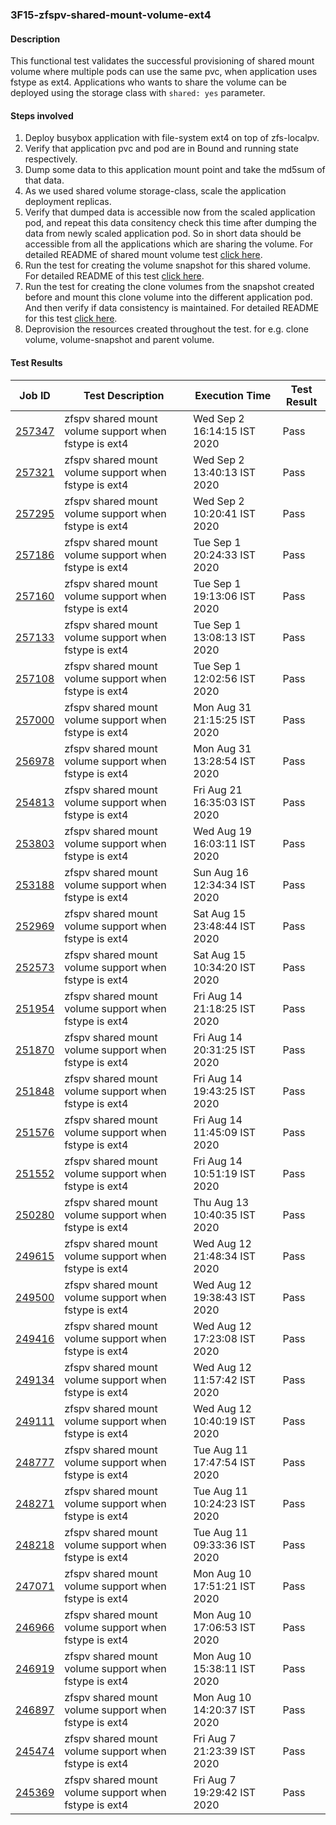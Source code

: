 ### 3F15-zfspv-shared-mount-volume-ext4

#### Description

This functional test validates the successful provisioning of shared mount volume where multiple pods can use the same pvc, when application uses fstype as ext4. Applications who wants to share the volume can be deployed using the storage class with `shared: yes` parameter. 

#### Steps involved

1. Deploy busybox application with file-system ext4 on top of zfs-localpv.
2. Verify that application pvc and pod are in Bound and running state respectively.
3. Dump some data to this application mount point and take the md5sum of that data.
4. As we used shared volume storage-class, scale the application deployment replicas.
5. Verify that dumped data is accessible now from the scaled application pod, and repeat this data consitency check this time after dumping the data from newly scaled application pod. So in short data should be accessible from all the applications which are sharing the volume. For detailed README of shared mount volume test [click here](https://github.com/openebs/e2e-tests/tree/master/experiments/zfs-localpv/functional/zfspv-shared-mount).
6. Run the test for creating the volume snapshot for this shared volume. For detailed README of this test [click here](https://github.com/openebs/e2e-tests/tree/master/experiments/zfs-localpv/functional/zfspv-snapshot).
7. Run the test for creating the clone volumes from the snapshot created before and mount this clone volume into the different application pod. And then verify if data consistency is maintained. For detailed README for this test [click here](https://github.com/openebs/e2e-tests/tree/master/experiments/zfs-localpv/functional/zfspv-clone).
8. Deprovision the resources created throughout the test. for e.g. clone volume, volume-snapshot and parent volume.

#### Test Results

| Job ID  |      Test Description         | Execution Time |   Test Result   |
|---------|-------------------------------|----------------|-----------------|
|     <a href="https://gitlab.openebs.ci/openebs/e2e-nativek8s/-/jobs/257347">257347</a>           |  zfspv shared mount volume support when fstype is ext4           | Wed Sep  2 16:14:15 IST 2020  | Pass |
|     <a href="https://gitlab.openebs.ci/openebs/e2e-nativek8s/-/jobs/257321">257321</a>           |  zfspv shared mount volume support when fstype is ext4           | Wed Sep  2 13:40:13 IST 2020  | Pass |
|     <a href="https://gitlab.openebs.ci/openebs/e2e-nativek8s/-/jobs/257295">257295</a>           |  zfspv shared mount volume support when fstype is ext4           | Wed Sep  2 10:20:41 IST 2020  | Pass |
|     <a href="https://gitlab.openebs.ci/openebs/e2e-nativek8s/-/jobs/257186">257186</a>           |  zfspv shared mount volume support when fstype is ext4           | Tue Sep  1 20:24:33 IST 2020  | Pass |
|     <a href="https://gitlab.openebs.ci/openebs/e2e-nativek8s/-/jobs/257160">257160</a>           |  zfspv shared mount volume support when fstype is ext4           | Tue Sep  1 19:13:06 IST 2020  | Pass |
|     <a href="https://gitlab.openebs.ci/openebs/e2e-nativek8s/-/jobs/257133">257133</a>           |  zfspv shared mount volume support when fstype is ext4           | Tue Sep  1 13:08:13 IST 2020  | Pass |
|     <a href="https://gitlab.openebs.ci/openebs/e2e-nativek8s/-/jobs/257108">257108</a>           |  zfspv shared mount volume support when fstype is ext4           | Tue Sep  1 12:02:56 IST 2020  | Pass |
|     <a href="https://gitlab.openebs.ci/openebs/e2e-nativek8s/-/jobs/257000">257000</a>           |  zfspv shared mount volume support when fstype is ext4           | Mon Aug 31 21:15:25 IST 2020  | Pass |
|     <a href="https://gitlab.openebs.ci/openebs/e2e-nativek8s/-/jobs/256978">256978</a>           |  zfspv shared mount volume support when fstype is ext4           | Mon Aug 31 13:28:54 IST 2020  | Pass |
|     <a href="https://gitlab.openebs.ci/openebs/e2e-nativek8s/-/jobs/254813">254813</a>           |  zfspv shared mount volume support when fstype is ext4           | Fri Aug 21 16:35:03 IST 2020  | Pass |
|     <a href="https://gitlab.openebs.ci/openebs/e2e-nativek8s/-/jobs/253803">253803</a>           |  zfspv shared mount volume support when fstype is ext4           | Wed Aug 19 16:03:11 IST 2020  | Pass |
|     <a href="https://gitlab.openebs.ci/openebs/e2e-nativek8s/-/jobs/253188">253188</a>           |  zfspv shared mount volume support when fstype is ext4           | Sun Aug 16 12:34:34 IST 2020  | Pass |
|     <a href="https://gitlab.openebs.ci/openebs/e2e-nativek8s/-/jobs/252969">252969</a>           |  zfspv shared mount volume support when fstype is ext4           | Sat Aug 15 23:48:44 IST 2020  | Pass |
|     <a href="https://gitlab.openebs.ci/openebs/e2e-nativek8s/-/jobs/252573">252573</a>           |  zfspv shared mount volume support when fstype is ext4           | Sat Aug 15 10:34:20 IST 2020  | Pass |
|     <a href="https://gitlab.openebs.ci/openebs/e2e-nativek8s/-/jobs/251954">251954</a>           |  zfspv shared mount volume support when fstype is ext4           | Fri Aug 14 21:18:25 IST 2020  | Pass |
|     <a href="https://gitlab.openebs.ci/openebs/e2e-nativek8s/-/jobs/251870">251870</a>           |  zfspv shared mount volume support when fstype is ext4           | Fri Aug 14 20:31:25 IST 2020  | Pass |
|     <a href="https://gitlab.openebs.ci/openebs/e2e-nativek8s/-/jobs/251848">251848</a>           |  zfspv shared mount volume support when fstype is ext4           | Fri Aug 14 19:43:25 IST 2020  | Pass |
|     <a href="https://gitlab.openebs.ci/openebs/e2e-nativek8s/-/jobs/251576">251576</a>           |  zfspv shared mount volume support when fstype is ext4           | Fri Aug 14 11:45:09 IST 2020  | Pass |
|     <a href="https://gitlab.openebs.ci/openebs/e2e-nativek8s/-/jobs/251552">251552</a>           |  zfspv shared mount volume support when fstype is ext4           | Fri Aug 14 10:51:19 IST 2020  | Pass |
|     <a href="https://gitlab.openebs.ci/openebs/e2e-nativek8s/-/jobs/250280">250280</a>           |  zfspv shared mount volume support when fstype is ext4           | Thu Aug 13 10:40:35 IST 2020  | Pass |
|     <a href="https://gitlab.openebs.ci/openebs/e2e-nativek8s/-/jobs/249615">249615</a>           |  zfspv shared mount volume support when fstype is ext4           | Wed Aug 12 21:48:34 IST 2020  | Pass |
|     <a href="https://gitlab.openebs.ci/openebs/e2e-nativek8s/-/jobs/249500">249500</a>           |  zfspv shared mount volume support when fstype is ext4           | Wed Aug 12 19:38:43 IST 2020  | Pass |
|     <a href="https://gitlab.openebs.ci/openebs/e2e-nativek8s/-/jobs/249416">249416</a>           |  zfspv shared mount volume support when fstype is ext4           | Wed Aug 12 17:23:08 IST 2020  | Pass |
|     <a href="https://gitlab.openebs.ci/openebs/e2e-nativek8s/-/jobs/249134">249134</a>           |  zfspv shared mount volume support when fstype is ext4           | Wed Aug 12 11:57:42 IST 2020  | Pass |
|     <a href="https://gitlab.openebs.ci/openebs/e2e-nativek8s/-/jobs/249111">249111</a>           |  zfspv shared mount volume support when fstype is ext4           | Wed Aug 12 10:40:19 IST 2020  | Pass |
|     <a href="https://gitlab.openebs.ci/openebs/e2e-nativek8s/-/jobs/248777">248777</a>           |  zfspv shared mount volume support when fstype is ext4           | Tue Aug 11 17:47:54 IST 2020  | Pass |
|     <a href="https://gitlab.openebs.ci/openebs/e2e-nativek8s/-/jobs/248271">248271</a>           |  zfspv shared mount volume support when fstype is ext4           | Tue Aug 11 10:24:23 IST 2020  | Pass |
|     <a href="https://gitlab.openebs.ci/openebs/e2e-nativek8s/-/jobs/248218">248218</a>           |  zfspv shared mount volume support when fstype is ext4           | Tue Aug 11 09:33:36 IST 2020  | Pass |
|     <a href="https://gitlab.openebs.ci/openebs/e2e-nativek8s/-/jobs/247071">247071</a>           |  zfspv shared mount volume support when fstype is ext4           | Mon Aug 10 17:51:21 IST 2020  | Pass |
|     <a href="https://gitlab.openebs.ci/openebs/e2e-nativek8s/-/jobs/246966">246966</a>           |  zfspv shared mount volume support when fstype is ext4           | Mon Aug 10 17:06:53 IST 2020  | Pass |
|     <a href="https://gitlab.openebs.ci/openebs/e2e-nativek8s/-/jobs/246919">246919</a>           |  zfspv shared mount volume support when fstype is ext4           | Mon Aug 10 15:38:11 IST 2020  | Pass |
|     <a href="https://gitlab.openebs.ci/openebs/e2e-nativek8s/-/jobs/246897">246897</a>           |  zfspv shared mount volume support when fstype is ext4           | Mon Aug 10 14:20:37 IST 2020  | Pass |
|     <a href="https://gitlab.openebs.ci/openebs/e2e-nativek8s/-/jobs/245474">245474</a>           |  zfspv shared mount volume support when fstype is ext4           | Fri Aug  7 21:23:39 IST 2020  | Pass |
|     <a href="https://gitlab.openebs.ci/openebs/e2e-nativek8s/-/jobs/245369">245369</a>           |  zfspv shared mount volume support when fstype is ext4           | Fri Aug  7 19:29:42 IST 2020  | Pass |
